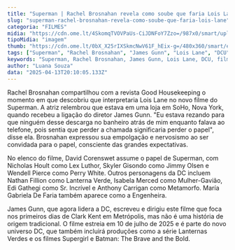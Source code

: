 ```yaml
---
title: "Superman | Rachel Brosnahan revela como soube que faria Lois Lane"
slug: "superman-rachel-brosnahan-revela-como-soube-que-faria-lois-lane"
categoria: "FILMES"
midia: "https://cdn.ome.lt/4SkomqTVOVPaUs-CiJDNFoY7Zzo=/987x0/smart/uploads/conteudo/fotos/supermanloislane_LNsCCo1.jpg"
tipoMidia: "imagem"
thumb: "https://cdn.ome.lt/0bX_X25rIXSkmcNwV61F_hEix-g=/480x360/smart/extras/conteudos/supermanloislane_pRdNreV.jpg"
tags: ["Superman", "Rachel Brosnahan", "James Gunn", "Lois Lane", "DCU", "filme", "especial-Superman"]
keywords: "Superman, Rachel Brosnahan, James Gunn, Lois Lane, DCU, filme"
author: "Luana Souza"
data: "2025-04-13T20:10:05.133Z"
---
```


Rachel Brosnahan compartilhou com a revista Good Housekeeping o momento em que descobriu que interpretaria Lois Lane no novo filme do Superman. A atriz relembrou que estava em uma loja em SoHo, Nova York, quando recebeu a ligação do diretor James Gunn. "Eu estava rezando para que ninguém desse descarga no banheiro atrás de mim enquanto falava ao telefone, pois sentia que perder a chamada significaria perder o papel", disse ela. Brosnahan expressou sua empolgação e nervosismo ao ser convidada para o papel, consciente das grandes expectativas. 

No elenco do filme, David Corenswet assume o papel de Superman, com Nicholas Hoult como Lex Luthor, Skyler Gisondo como Jimmy Olsen e Wendell Pierce como Perry White. Outros personagens da DC incluem Nathan Fillion como Lanterna Verde, Isabela Merced como Mulher-Gavião, Edi Gathegi como Sr. Incrível e Anthony Carrigan como Metamorfo. María Gabriela De Faria também aparece como a Engenheira. 

James Gunn, que agora lidera a DC, escreveu e dirigiu este filme que foca nos primeiros dias de Clark Kent em Metrópolis, mas não é uma história de origem tradicional. O filme estreia em 10 de julho de 2025 e é parte do novo universo DC, que também incluirá produções como a série Lanternas Verdes e os filmes Supergirl e Batman: The Brave and the Bold.